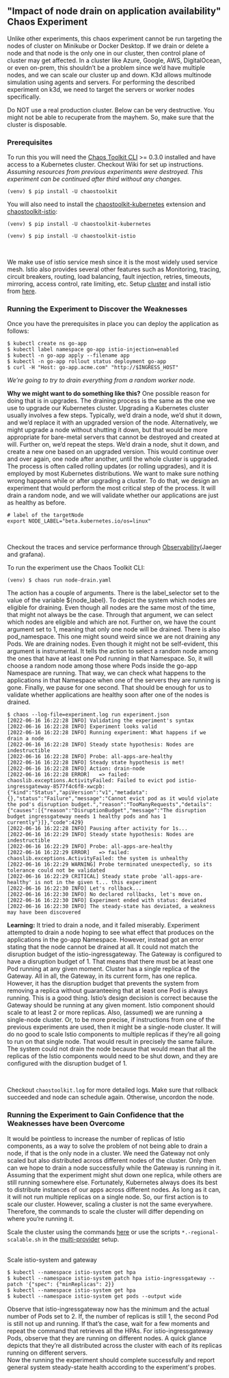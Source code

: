 ## "Impact of node drain on application availability" Chaos Experiment

Unlike other experiments, this chaos experiment cannot be run targeting the nodes of cluster on Minikube or Docker Desktop. If we drain or delete a node and that node is the only one in our cluster, then control plane of cluster may get affected. In a cluster like Azure, Google, AWS, DigitalOcean, or even on-prem, this shouldn’t be a problem since we’d have multiple nodes, and we can scale our cluster up and down. K3d allows multinode simulation using agents and servers. For performing the described experiment on k3d, we need to target the servers or worker nodes specifically.

Do NOT use a real production cluster.
Below can be very destructive. You might not be able to recuperate from the mayhem. So, make sure that the cluster is disposable.


### Prerequisites

To run this you will need the [Chaos Toolkit CLI][chaos-toolkit] >= 0.3.0
installed and have access to a Kubernetes cluster. Checkout Wiki for set up instructions. <br>
*Assuming resources from previous experiments were destroyed. This experiment can be continued after third without any changes.*<br>

```shell
(venv) $ pip install -U chaostoolkit
```

[chaos-toolkit]: https://github.com/chaostoolkit/chaostoolkit
[minikube]: https://kubernetes.io/docs/getting-started-guides/minikube/

You will also need to install the [chaostoolkit-kubernetes][chaosk8s] extension and [chaostoolkit-istio][chaosistio]:

```shell
(venv) $ pip install -U chaostoolkit-kubernetes
```

[chaosk8s]: https://github.com/chaostoolkit/chaostoolkit-kubernetes

```shell
(venv) $ pip install -U chaostoolkit-istio
```

[chaosistio]: https://github.com/chaostoolkit/chaostoolkit-istio

<br>

We make use of istio service mesh since it is the most widely used service mesh. Istio also provides several other features such as Monitoring, tracing, circuit breakers, routing, load balancing, fault injection, retries, timeouts, mirroring, access control, rate limiting, etc. Setup [cluster](../../cluster-setup-multiprovider/) and install istio from [here](../../cluster-setup-multiprovider/istio.sh).

### Running the Experiment to Discover the Weaknesses

Once you have the prerequisites in place you can deploy the application as follows:

```shell
$ kubectl create ns go-app
$ kubectl label namespace go-app istio-injection=enabled
$ kubectl -n go-app apply --filename app
$ kubectl -n go-app rollout status deployment go-app
$ curl -H "Host: go-app.acme.com" "http://$INGRESS_HOST"
``` 

*We’re going to try to drain everything from a random worker node.*

**Why we might want to do something like this?** One possible reason for doing that is in upgrades. The draining process is the same as the one we use to upgrade our Kubernetes cluster.
Upgrading a Kubernetes cluster usually involves a few steps. Typically, we’d drain a node, we’d shut it down, and we’d replace it with an upgraded version of the node. Alternatively, we might upgrade a node without shutting it down, but that would be more appropriate for bare-metal servers that cannot be destroyed and created at will. Further on, we’d repeat the steps. We’d drain a node, shut it down, and create a new one based on an upgraded version. This would continue over and over again, one node after another, until the whole cluster is upgraded. The process is often called rolling updates (or rolling upgrades), and it is employed by most Kubernetes distributions.
We want to make sure nothing wrong happens while or after upgrading a cluster. To do that, we design an experiment that would perform the most critical step of the process. It will drain a random node, and we will validate whether our applications are just as healthy as before.

```shell
# label of the targetNode
export NODE_LABEL="beta.kubernetes.io/os=linux"
```

<br>

Checkout the traces and service performance through [Observability](../../../../wiki/Observability)(Jaeger and grafana).
<br>

To run the experiment use the Chaos Toolkit CLI:

```shell
(venv) $ chaos run node-drain.yaml
```

The action has a couple of arguments. There is the label_selector set to the value of the variable ${node_label}. To depict the system which nodes are eligible for draining. Even though all nodes are the same most of the time, that might not always be the case. Through that argument, we can select which nodes are eligible and which are not.
Further on, we have the count argument set to 1, meaning that only one node will be drained.
There is also pod_namespace. This one might sound weird since we are not draining any Pods. We are draining nodes. Even though it might not be self-evident, this argument is instrumental. It tells the action to select a random node among the ones that have at least one Pod running in that Namespace. So, it will choose a random node among those where Pods inside the go-app Namespace are running. That way, we can check what happens to the applications in that Namespace when one of the servers they are running is gone.
Finally, we pause for one second. That should be enough for us to validate whether applications are healthy soon after one of the nodes is drained.

```shell
$ chaos --log-file=experiment.log run experiment.json 
[2022-06-16 16:22:28 INFO] Validating the experiment's syntax
[2022-06-16 16:22:28 INFO] Experiment looks valid
[2022-06-16 16:22:28 INFO] Running experiment: What happens if we drain a node
[2022-06-16 16:22:28 INFO] Steady state hypothesis: Nodes are indestructible
[2022-06-16 16:22:28 INFO] Probe: all-apps-are-healthy
[2022-06-16 16:22:28 INFO] Steady state hypothesis is met!
[2022-06-16 16:22:28 INFO] Action: drain-node
[2022-06-16 16:22:28 ERROR]   => failed: chaoslib.exceptions.ActivityFailed: Failed to evict pod istio-ingressgateway-8577f4c6f8-xwcpb: {"kind":"Status","apiVersion":"v1","metadata":{},"status":"Failure","message":"Cannot evict pod as it would violate the pod's disruption budget.","reason":"TooManyRequests","details":{"causes":[{"reason":"DisruptionBudget","message":"The disruption budget ingressgateway needs 1 healthy pods and has 1 currently"}]},"code":429}
[2022-06-16 16:22:28 INFO] Pausing after activity for 1s...
[2022-06-16 16:22:29 INFO] Steady state hypothesis: Nodes are indestructible
[2022-06-16 16:22:29 INFO] Probe: all-apps-are-healthy
[2022-06-16 16:22:29 ERROR]   => failed: chaoslib.exceptions.ActivityFailed: the system is unhealthy
[2022-06-16 16:22:29 WARNING] Probe terminated unexpectedly, so its tolerance could not be validated
[2022-06-16 16:22:29 CRITICAL] Steady state probe 'all-apps-are-healthy' is not in the given t... this experiment
[2022-06-16 16:22:30 INFO] Let's rollback...
[2022-06-16 16:22:30 INFO] No declared rollbacks, let's move on.
[2022-06-16 16:22:30 INFO] Experiment ended with status: deviated
[2022-06-16 16:22:30 INFO] The steady-state has deviated, a weakness may have been discovered

```

**Learning:** It tried to drain a node, and it failed miserably.
Experiment attempted to drain a node hoping to see what effect that produces on the applications in the go-app Namespace. However, instead got an error stating that the node cannot be drained at all. It could not match the disruption budget of the istio-ingressgateway.
The Gateway is configured to have a disruption budget of 1. That means that there must be at least one Pod running at any given moment. Cluster has a single replica of the Gateway.
All in all, the Gateway, in its current form, has one replica. However, it has the disruption budget that prevents the system from removing a replica without guaranteeing that at least one Pod is always running. This is a good thing. Istio’s design decision is correct because the Gateway should be running at any given moment. Istio component should scale to at least 2 or more replicas. Also, (assumed) we are running a single-node cluster. Or, to be more precise, if instructions from one of the previous experiments are used, then it might be a single-node cluster. It will do no good to scale Istio components to multiple replicas if they’re all going to run on that single node. That would result in precisely the same failure. The system could not drain the node because that would mean that all the replicas of the Istio components would need to be shut down, and they are configured with the disruption budget of 1.

<br>

Checkout `chaostoolkit.log` for more detailed logs.
Make sure that rollback succeeded and node can schedule again. Otherwise, uncordon the node.

### Running the Experiment to Gain Confidence that the Weaknesses have been Overcome

It would be pointless to increase the number of replicas of Istio components, as a way to solve the problem of not being able to drain a node, if that is the only node in a cluster. We need the Gateway not only scaled but also distributed across different nodes of the cluster. Only then can we hope to drain a node successfully while the Gateway is running in it. Assuming that the experiment might shut down one replica, while others are still running somewhere else. Fortunately, Kubernetes always does its best to distribute instances of our apps across different nodes. As long as it can, it will not run multiple replicas on a single node.
So, our first action is to scale our cluster. However, scaling a cluster is not the same everywhere. Therefore, the commands to scale the cluster will differ depending on where you’re running it.

Scale the cluster using the commands [here](../../cluster-setup-multiprovider/scale-cluster.sh) or use the scripts `*.-regional-scalable.sh` in the [multi-provider](../../cluster-setup-multiprovider) setup.

<br>
Scale istio-system and gateway

```shell
$ kubectl --namespace istio-system get hpa
$ kubectl --namespace istio-system patch hpa istio-ingressgateway --patch '{"spec": {"minReplicas": 2}}
$ kubectl --namespace istio-system get hpa
$ kubectl --namespace istio-system get pods --output wide
```
Observe that istio-ingressgateway now has the minimum and the actual number of Pods set to 2. If, the number of replicas is still 1, the second Pod is still not up and running. If that’s the case, wait for a few moments and repeat the command that retrieves all the HPAs. For istio-ingressgateway Pods, observe that they are running on different nodes. A quick glance depicts that they’re all distributed across the cluster with each of its replicas running on different servers.
<br>
Now the running the experiment should complete successfully and report general system
steady-state health according to the experiment's probes. <br>
